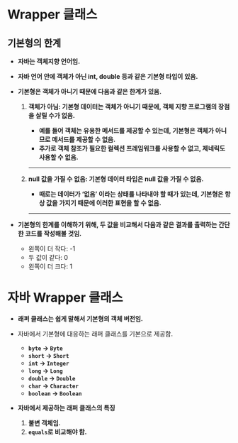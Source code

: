 # Wrapper 클래스

## 기본형의 한계

- **자바는 객체지향 언어임.**
- **자바 언어 안에 객체가 아닌 int, double 등과 같은 기본형 타입이 있음.**
- **기본형은 객체가 아니기 때문에 다음과 같은 한계가 있음.**
    1. **객체가 아님: 기본형 데이터는 객체가 아니기 때문에, 객체 지향 프로그램의 장점을 살릴 수가 없음.**
        - **예를 들어 객체는 유용한 메서드를 제공할 수 있는데, 기본형은 객체가 아니므로 메서드를 제공할 수 없음.**
        - **추가로 객체 참조가 필요한 컬렉션 프레임워크를 사용할 수 없고, 제네릭도 사용할 수 없음.**
        
        ---
        
    2. **null 값을 가질 수 없음: 기본형 데이터 타입은 null 값을 가질 수 없음.**
        - **때로는 데이터가 ‘없음’ 이라는 상태를 나타내야 할 때가 있는데, 기본형은 항상 값을 가지기 때문에 이러한 표현을 할 수 없음.**
        
        ---
        
- **기본형의 한계를 이해하기 위해, 두 값을 비교해서 다음과 같은 결과를 출력하는 간단한 코드를 작성해볼 것임.**
    - 왼쪽이 더 작다: -1
    - 두 값이 같다: 0
    - 왼쪽이 더 크다: 1
       
# 자바 Wrapper 클래스

- **래퍼 클래스는 쉽게 말해서 기본형의 객체 버전임.**
- 자바에서 기본형에 대응하는 래퍼 클래스를 기본으로 제공함.
    - **`byte` → `Byte`**
    - **`short` → `Short`**
    - **`int` → `Integer`**
    - **`long` → `Long`**
    - **`double` → `Double`**
    - **`char` → `Character`**
    - **`boolean` → `Boolean`**
    
- **자바에서 제공하는 래퍼 클래스의 특징**
    1. **불변 객체임.**
    2. **`equals`로 비교해야 함.**
    
